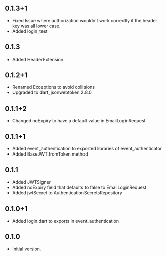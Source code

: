 ## 0.1.3+1

- Fixed Issue where authorization wouldn't work correctly if the header key was all lower case.
- Added login_test

## 0.1.3

- Added HeaderExtension

## 0.1.2+1

- Renamed Exceptions to avoid collisions
- Upgraded to dart_jsonwebtoken 2.8.0

## 0.1.1+2

- Changed noExpiry to have a default value in EmailLoginRequest

## 0.1.1+1

- Added event_authentication to exported libraries of event_authenticator
- Added BaseJWT.fromToken method

## 0.1.1

- Added JWTSigner
- Added noExpiry field that defaults to false to EmailLoginRequest
- Added jwtSecret to AuthenticationSecretsRepository

## 0.1.0+1

- Added login.dart to exports in event_authentication

## 0.1.0

- Initial version.
